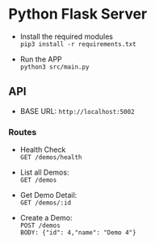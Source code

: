# Python Flask Server

- Install the required modules  
``pip3 install -r requirements.txt``

- Run the APP  
``python3 src/main.py``

## API

* BASE URL: ``http://localhost:5002``  

### Routes
* Health Check  
``GET /demos/health``  

* List all Demos:  
``GET /demos``  

* Get Demo Detail:  
``GET /demos/:id``  

* Create a Demo:  
``POST /demos``   
``BODY: {"id": 4,"name": "Demo 4"}``


